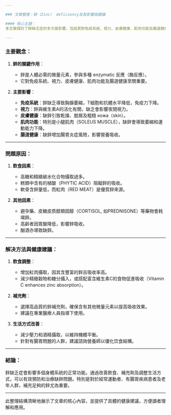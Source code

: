 ```yaml
---

### 文章整理：鋅（Zinc） deficiency及其影響與建議

#### 核心主題：
本文章探討了鋅缺乏症的多方面影響，包括其對免疫系統、視力、皮膚健康、肌肉功能及腸道健康的影響。並提供了相關的原因、解決方法和健康建議。

---
```


### 主要觀念：

1. **鋅的關鍵作用**：
   - 鋅是人體必需的微量元素，參與多種 enzymatic 反應（酶反應）。
   - 它對免疫系統、視力、皮膚健康、肌肉功能及腸道健康至關重要。

2. **主要影響**：
   - **免疫系統**：鋅缺乏導致胸腺萎縮，T細胞和抗體水平降低，免疫力下降。
   - **視力**：鋅與維生素A的活化有關，缺乏會影響夜間視力。
   - **皮膚健康**：缺鋅引致乾燥、脫屑及粗糙 кожа（skin）。
   - **肌肉功能**：特別是小腿肌肉（SOLEUS MUSCLE），缺鋅會導致萎縮和運動能力下降。
   - **腸道健康**：缺鋅增加腸胃炎症風險，影響營養吸收。

---

### 問題原因：

1. **飲食因素**：
   - 高糖和精緻碳水化合物攝取過多。
   - 糕類中含有的植酸（PHYTIC ACID）阻礙鋅的吸收。
   - 軟骨含鋅量低，而紅肉（RED MEAT）是優質鋅來源。

2. **其他因素**：
   - 避孕藥、皮糖皮质醇類固醇（CORTISOL, 如PREDNISONE）等藥物會耗竭鋅。
   - 高齡者因胃酸降低，影響鋅吸收。
   - 酗酒亦導致缺鋅。

---

### 解决方法與健康建議：

1. **飲食調整**：
   - 增加紅肉攝取，因其含豐富的鋅且吸收率高。
   - 減少精緻穀物和糖分攝入，或搭配富含維生素C的食物促進吸收（Vitamin C enhances zinc absorption）。

2. **補充劑**：
   - 選擇高品質的鋅補充劑，確保含有其他微量元素以提高吸收效果。
   - 建議在專業醫療人員指導下使用。

3. **生活方式改善**：
   - 減少壓力和酒精攝取，以維持機體平衡。
   - 針對有腸胃問題的人群，建議諮詢營養師以優化饮食結構。

---

### 結論：

鋅缺乏症會影響多個身體系統的正常功能。通過改善飲食、補充劑及調整生活方式，可以有效預防和治療缺鋅問題。特別是對於經常運動者、有腸胃疾病患者及老年人群，補充足夠的鋅尤為重要。

--- 

此整理結構清晰地展示了文章的核心內容，並提供了具體的健康建議，方便讀者理解和應用。